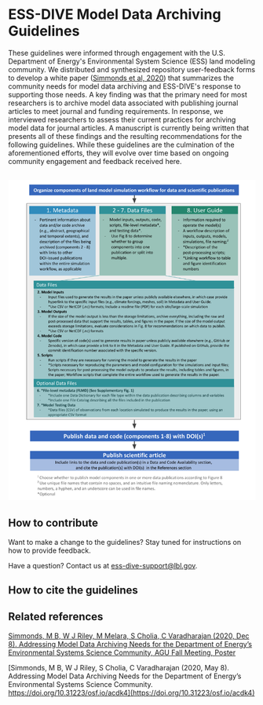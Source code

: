 # ESS-DIVE Model Data Archiving Guidelines

These guidelines were informed through engagement with the U.S. Department of Energy's Environmental System Science (ESS) land modeling community. We distributed and synthesized repository user-feedback forms to develop a white paper ([Simmonds et al, 2020](https://doi.org/10.31223/osf.io/acdk4)) that summarizes the community needs for model data archiving and ESS-DIVE's response to supporting those needs. A key finding was that the primary need for most researchers is to archive model data associated with publishing journal articles to meet journal and funding requirements. In response, we interviewed researchers to assess their current practices for archiving model data for journal articles. A manuscript is currently being written that presents all of these findings and the resulting recommendations for the following guidelines.  While these guidelines are the culmination of the aforementioned efforts, they will evolve over time based on ongoing community engagement and feedback received here.

## ![Recommended guidelines for publicly archiving land model data and code associated with journal articles to enhance their usability and enable data synthesis. (image from Simmonds et al 2021)](https://github.com/ess-dive-community/essdive-model-data-archiving-guidelines/blob/main/Model%20Data%20Guidelines%20-%20Components.png)

## How to contribute

Want to make a change to the guidelines? Stay tuned for instructions on how to provide feedback.

Have a question? Contact us at ess-dive-support@lbl.gov.

## How to cite the guidelines


## Related references

[Simmonds, M B, W J Riley, M Melara, S Cholia, C Varadharajan (2020, Dec 8). Addressing Model Data Archiving Needs for the Department of Energy’s Environmental Systems Science Community, AGU Fall Meeting, Poster](https://agu2020fallmeeting-agu.ipostersessions.com/default.aspx?s=E0-3E-14-4B-92-EE-A6-0F-11-0C-CC-D8-A5-DE-D4-A8&guestview=true)

[Simmonds, M B, W J Riley, S Cholia, C Varadharajan (2020, May 8). Addressing Model Data Archiving Needs for the Department of Energy’s Environmental Systems Science Community. https://doi.org/10.31223/osf.io/acdk4](https://doi.org/10.31223/osf.io/acdk4) 

